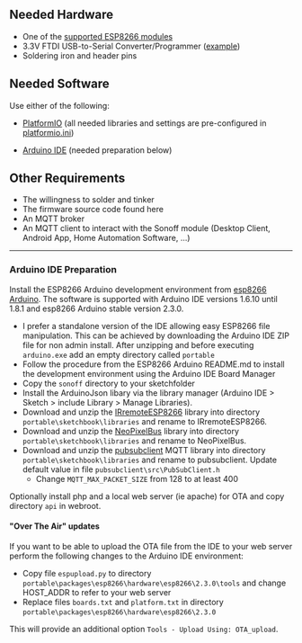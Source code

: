 ## Needed Hardware

* One of the [supported ESP8266 modules](https://github.com/arendst/Sonoff-Tasmota/blob/master/README.md)
* 3.3V FTDI USB-to-Serial Converter/Programmer ([example](https://www.sparkfun.com/products/9873))
* Soldering iron and header pins

## Needed Software

Use either of the following:

* [PlatformIO](http://platformio.org) (all needed libraries and settings are pre-configured in [platformio.ini](https://github.com/arendst/Sonoff-Tasmota/blob/master/platformio.ini))

* [Arduino IDE](https://www.arduino.cc/en/Main/Software) (needed preparation below)

## Other Requirements

* The willingness to solder and tinker
* The firmware source code found here
* An MQTT broker
* An MQTT client to interact with the Sonoff module (Desktop Client, Android App, Home Automation Software, ...)

----

### Arduino IDE Preparation

Install the ESP8266 Arduino development environment from [esp8266 Arduino](https://github.com/esp8266/Arduino). The software is supported with Arduino IDE versions 1.6.10 until 1.8.1 and esp8266 Arduino stable version 2.3.0.

- I prefer a standalone version of the IDE allowing easy ESP8266 file manipulation. This can be achieved by downloading the Arduino IDE ZIP file for non admin install. After unzipping and before executing ```arduino.exe``` add an empty directory called ```portable```
- Follow the procedure from the ESP8266 Arduino README.md to install the development environment using the Arduino IDE Board Manager
- Copy the ```sonoff``` directory to your sketchfolder
- Install the ArduinoJson libary via the library manager (Arduino IDE > Sketch > include Library > Manage Libraries).
- Download and unzip the [IRremoteESP8266](https://github.com/markszabo/IRremoteESP8266) library into directory ```portable\sketchbook\libraries``` and rename to IRremoteESP8266.
- Download and unzip the [NeoPixelBus](https://github.com/Makuna/NeoPixelBus) library into directory ```portable\sketchbook\libraries``` and rename to NeoPixelBus.
- Download and unzip the [pubsubclient](https://github.com/knolleary/pubsubclient) MQTT library into directory ```portable\sketchbook\libraries``` and rename to pubsubclient. Update default value in file ```pubsubclient\src\PubSubClient.h```  
  - Change ```MQTT_MAX_PACKET_SIZE``` from 128 to at least 400  

Optionally install php and a local web server (ie apache) for OTA and copy directory ```api``` in webroot.

#### "Over The Air" updates
If you want to be able to upload the OTA file from the IDE to your web server perform the following changes to the Arduino IDE environment:

- Copy file ```espupload.py``` to directory ```portable\packages\esp8266\hardware\esp8266\2.3.0\tools``` and change HOST_ADDR to refer to your web server
- Replace files ```boards.txt``` and ```platform.txt``` in directory ```portable\packages\esp8266\hardware\esp8266\2.3.0```

This will provide an additional option ```Tools - Upload Using: OTA_upload```.

